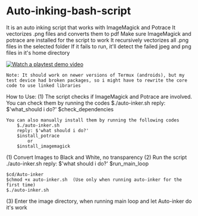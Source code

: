 # Auto-inking-bash-script
It is an auto inking script that works with ImageMagick and Potrace 
It vectorizes .png files and converts them to pdf
Make sure ImageMagick and potrace are installed for the script to work
It recursively vectorizes all .png files in the selected folder
If it fails to run, it'll detect the failed jpeg and png files in it's home directory

[![Watch a playtest demo video](https://img.youtube.com/vi/NUYO79E72_A/hqdefault.jpg)](https://youtu.be/NUYO79E72_A)

	Note: It should work on newer versions of Termux (androids), but my test device had broken packages, so i might have to rewrite the core code to use linked libraries

How to Use:
(1) The script checks if ImageMagick and Potrace are involved. 
	You can check them by running the codes
		$./auto-inker.sh
		reply: $'what_should i do?'
		$check_dependencies

	You can also manually install them by running the following codes
		$./auto-inker.sh
		reply: $'what should i do?'
		$install_potrace 
			or
		$install_imagemagick

(1) Convert Images to Black and White, no transparency
(2) Run the script ./auto-inker.sh
	reply: $'what should i do?'
	$run_main_loop
    
    $cd/Auto-inker
    $chmod +x auto-inker.sh  (Use only when running auto-inker for the first time)
    $./auto-inker.sh
(3) Enter the image directory, when running main loop and let Auto-inker do it's work
